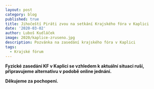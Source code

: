 ```yaml
---
layout: post
category: blog
published: true
title: Jihočeští Piráti zvou na setkání Krajského fóra v Kaplici
date: '2020-03-02'
author: Luboš Kudláček
image: 2020/kaplice-zruseno.jpg
description: Pozvánka na zasedání krajského fóra v Kaplici
tags:
  - Krajské fórum
---
```

**Fyzické zasedání KF v Kaplici se vzhledem k aktuální situaci ruší, připravujeme alternativu v podobě online jednání.**

**Děkujeme za pochopení.**
